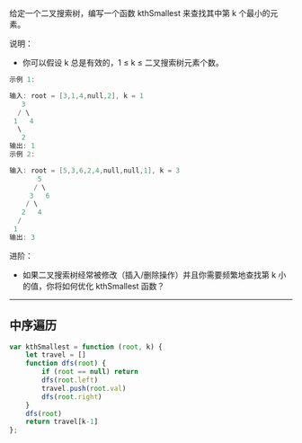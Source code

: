 给定一个二叉搜索树，编写一个函数 kthSmallest 来查找其中第 k 个最小的元素。

说明：

- 你可以假设 k 总是有效的，1 ≤ k ≤ 二叉搜索树元素个数。

```cpp
示例 1:

输入: root = [3,1,4,null,2], k = 1
   3
  / \
 1   4
  \
   2
输出: 1
示例 2:

输入: root = [5,3,6,2,4,null,null,1], k = 3
       5
      / \
     3   6
    / \
   2   4
  /
 1
输出: 3
```

进阶：

- 如果二叉搜索树经常被修改（插入/删除操作）并且你需要频繁地查找第 k 小的值，你将如何优化 kthSmallest 函数？


---

## 中序遍历

```javascript
var kthSmallest = function (root, k) {
    let travel = []
    function dfs(root) {
        if (root == null) return
        dfs(root.left)
        travel.push(root.val)
        dfs(root.right)
    }
    dfs(root)
    return travel[k-1]
};
```


